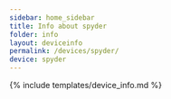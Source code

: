 ```yaml
---
sidebar: home_sidebar
title: Info about spyder
folder: info
layout: deviceinfo
permalink: /devices/spyder/
device: spyder
---
```

{% include templates/device_info.md %}
